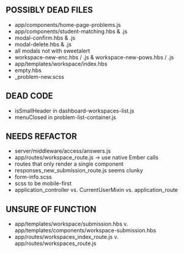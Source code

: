 ## POSSIBLY DEAD FILES
- app/components/home-page-problems.js
- app/components/student-matching.hbs & .js
- modal-confirm.hbs & .js
- modal-delete.hbs & .js
- all modals not with sweetalert
- workspace-new-enc.hbs / .js & workspace-new-pows.hbs / .js
- app/templates/workspace/index.hbs
- empty.hbs
- _problem-new.scss

## DEAD CODE
- isSmallHeader in dashboard-workspaces-list.js
- menuClosed in problem-list-container.js


## NEEDS REFACTOR
- server/middleware/access/answers.js
- app/routes/workspace_route.js -> use native Ember calls
- routes that only render a single component
- responses_new_submission_route.js seems clunky
- form-info.scss
- scss to be mobile-first
- application_controller vs. CurrentUserMixin vs. application_route

## UNSURE OF FUNCTION
- app/templates/workspace/submission.hbs v. app/templates/components/workspace-submission.hbs
- app/routes/workspaces_index_route.js v. app/routes/workspaces_route.js